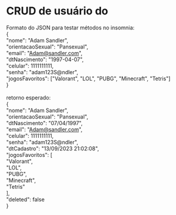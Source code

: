 # CRUD de usuário do <br>
Formato do JSON para testar métodos no insomnia: <br>
{ <br>
    "nome": "Adam Sandler", <br>
    "orientacaoSexual": "Pansexual", <br>
    "email": "Adam@sandler.com", <br>
    "dtNascimento": "1997-04-07", <br>
    "celular": 1111111111, <br>
    "senha": "adam123S@ndler", <br>
    "jogosFavoritos": ["Valorant", "LOL", "PUBG", "Minecraft", "Tetris"] <br>
} <br>
 <br>
retorno esperado: <br>
{ <br>
    "nome": "Adam Sandler", <br>
    "orientacaoSexual": "Pansexual", <br>
    "dtNascimento": "07/04/1997", <br>
    "email": "Adam@sandler.com", <br>
    "celular": 1111111111, <br>
    "senha": "adam123S@ndler", <br>
    "dtCadastro": "13/09/2023 21:02:08", <br>
    "jogosFavoritos": [ <br>
        "Valorant", <br>
        "LOL", <br>
        "PUBG", <br>
        "Minecraft", <br>
        "Tetris" <br>
    ], <br>
    "deleted": false <br>
} <br>
